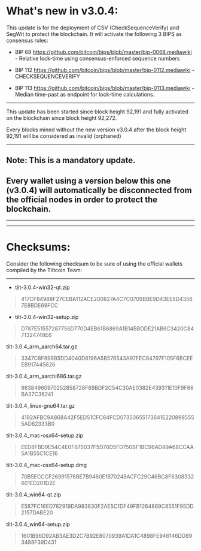 What's new in v3.0.4:
===
This update is for the deployment of CSV (CheckSequenceVerify) and SegWit to protect the blockchain.
It will activate the following 3 BIPS as consensus rules:


- BIP 68 https://github.com/bitcoin/bips/blob/master/bip-0068.mediawiki -
Relative lock-time using consensus-enforced sequence numbers

- BIP 112 https://github.com/bitcoin/bips/blob/master/bip-0112.mediawiki -
CHECKSEQUENCEVERIFY

- BIP 113 https://github.com/bitcoin/bips/blob/master/bip-0113.mediawiki -
Median time-past as endpoint for lock-time calculations.

---

This update has been started since block height 92,191 and fully activated on the blockchain since block height  92,272.

Every blocks mined without the new version v3.0.4 after the block height  92,191 will be considered as invalid (orphaned)

-------

Note:   This is a mandatory update.
-------

Every wallet using a version below this one (v3.0.4) will automatically be disconnected from the official nodes in order to protect the blockchain.
-------

-------
-------


# Checksums:
Consider the following checksum to be sure of using the official wallets compiled by the Tiltcoin Team:

-------

- tilt-3.0.4-win32-qt.zip
> 417CF84988F27CEBA112ACE200827A4C7C0709BBE9D43EE8D43567E8BDE69FCC

- tilt-3.0.4-win32-setup.zip
> D787E51557287756D770D4EB61B6869A1B14BBDDE21AB6C3420C8471324748E6

tilt-3.0.4_arm_aarch64.tar.gz
> 3347C8F898B5DD4040D8196A5B576543A97FEC84797F105F6BCEEEB917445626

tilt-3.0.4_arm_aarchi686.tar.gz
> 96384960970252858728F69BDF2C54C30AE0382E439311E10F9F66BA37C36241

tilt-3.0.4_linux-gnu64.tar.gz
> 4192AFBC9A868A42F5ED51CFC64FCD07350655173641E2208985555AD62333B0

tilt-3.0.4_mac-osx64-setup.zip
> EED8FBD9E54C4E0F675037F5D76D5FD750BF1BC96AD49A68CCAA5A1B55C1CE16

tilt-3.0.4_mac-osx64-setup.dmg
> 70B5ECCCF26991576BE7B9460E1B70248ACFC29C46BC8F6308332601ED201D2E

tilt-3.0.4_win64-qt.zip
> E587FC16ED762919DA983630F2AE5C1DF49FB1264869C8551F95DD2157DABE20

tilt-3.0.4_win64-setup.zip
> 1601B96D92AB3AE3D2C7B92E8070939A1DA1C4898FE946146DD893488F39D431
